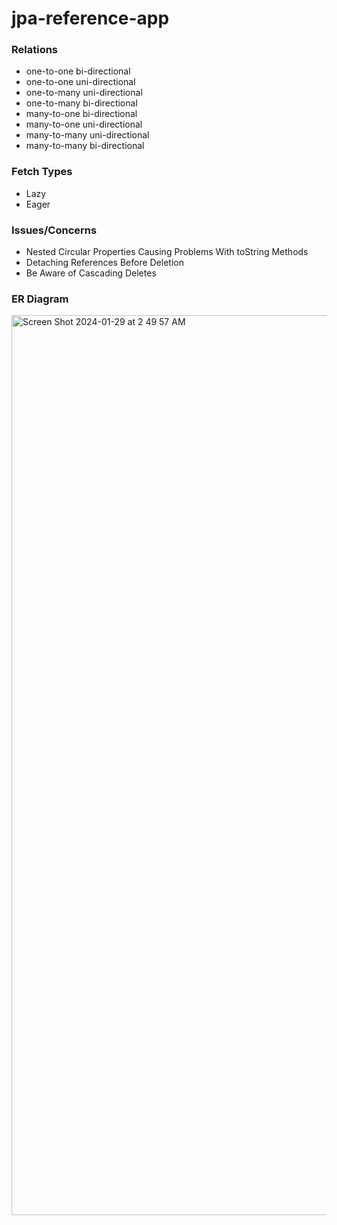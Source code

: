 # jpa-reference-app

### Relations
- one-to-one      bi-directional
- one-to-one      uni-directional
- one-to-many     uni-directional
- one-to-many     bi-directional
- many-to-one     bi-directional
- many-to-one     uni-directional
- many-to-many    uni-directional
- many-to-many    bi-directional

### Fetch Types
- Lazy
- Eager

### Issues/Concerns
- Nested Circular Properties Causing Problems With toString Methods
- Detaching References Before Deletion
- Be Aware of Cascading Deletes

### ER Diagram
<img width="1440" alt="Screen Shot 2024-01-29 at 2 49 57 AM" src="https://github.com/xaviers-sandbox/lets-play/assets/155487917/083b44f7-59fb-4950-a626-6717d7e12b15">
